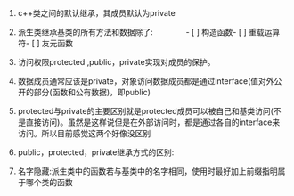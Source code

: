 1. c++类之间的默认继承，其成员默认为private
2. 派生类继承基类的所有方法和数据除了:               - [ ] 构造函数- [ ] 重载运算符- [ ] 友元函数
3. 访问权限protected ,public，private实现对成员的保护。
4. 数据成员通常应该是private，对象访问数据成员都是通过interface(值对外公开的部分(函数和公有数据)，即public)

5. protected与private的主要区别就是protected成员可以被自己和基类访问(不是直接访问)。虽然是这样说但是在外部访问时，都是通过各自的interface来访问。所以目前感觉这两个好像没区别

6. public，protected，private继承方式的区别:
7. 名字隐藏:派生类中的函数若与基类中的名字相同，使用时最好加上前缀指明属于哪个类的函数
